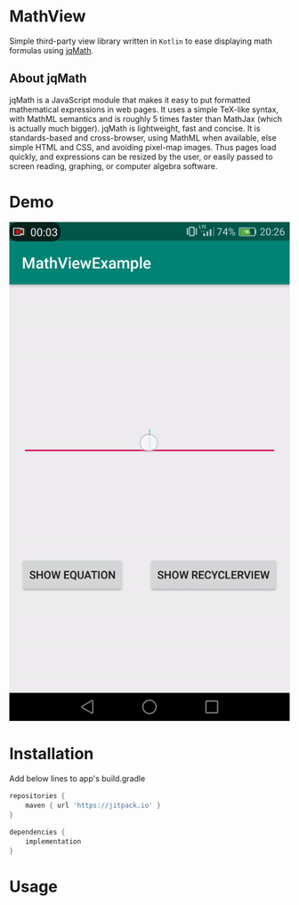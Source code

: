 # MathView
Simple third-party view library written in `Kotlin` to ease displaying math formulas using [jqMath](https://mathscribe.com/author/jqmath.html). 

## About jqMath
jqMath is a JavaScript module that makes it easy to put formatted mathematical expressions in web pages. It uses a simple TeX-like syntax, with MathML semantics and is roughly 5 times faster than MathJax (which is actually much bigger). jqMath is lightweight, fast and concise. It is standards-based and cross-browser, using MathML when available, else simple HTML and CSS, and avoiding pixel-map images. Thus pages load quickly, and expressions can be resized by the user, or easily passed to screen reading, graphing, or computer algebra software. 

# Demo
![Demo RecyclerView](/MathViewGif.gif)

# Installation

Add below lines to app's build.gradle

```groovy
repositories {
	maven { url 'https://jitpack.io' }
}
```
```groovy
dependencies {
	implementation 
}
```
# Usage


